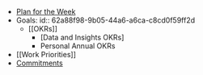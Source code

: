 - [Plan for the Week](((629d5d43-2d17-4c85-8ded-0a68ae0877bf)))
- Goals:
  id:: 62a88f98-9b05-44a6-a6ca-c8cd0f59ff2d
	- [[OKRs]]
		- [Data and Insights OKRs]
		- Personal Annual OKRs
- [[Work Priorities]]
- [Commitments]([[commitment]])